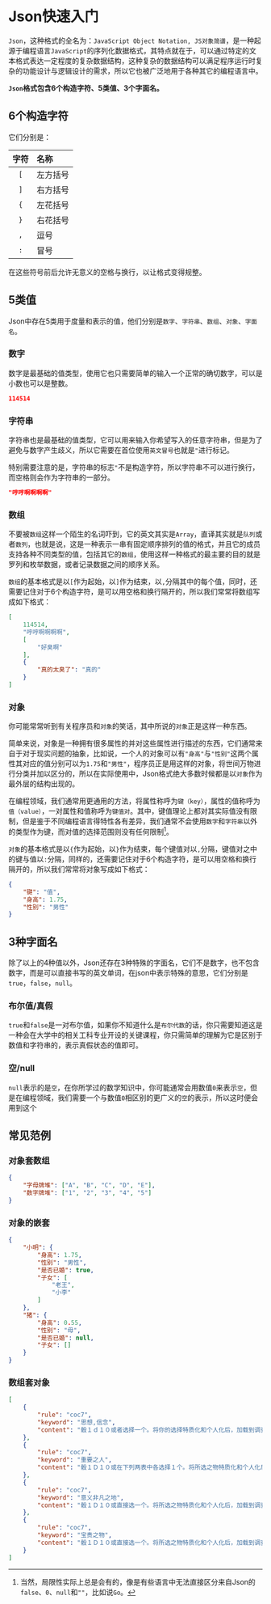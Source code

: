 # Json快速入门

`Json`，这种格式的全名为：`JavaScript Object Notation, JS对象简谱`，是一种起源于编程语言`JavaScript`的序列化数据格式，其特点就在于，可以通过特定的文本格式表达一定程度的复杂数据结构，这种复杂的数据结构可以满足程序运行时复杂的功能设计与逻辑设计的需求，所以它也被广泛地用于各种其它的编程语言中。  

**`Json`格式包含6个构造字符、5类值、3个字面名。**  

## 6个构造字符
它们分别是：  

| 字符 | 名称 |
|:-:|:--|
| `[` | 左方括号 |
| `]` | 右方括号 |
| `{` | 左花括号 |
| `}` | 右花括号 |
| `,` | 逗号 |
| `:` | 冒号 |

在这些符号前后允许无意义的空格与换行，以让格式变得规整。


## 5类值
Json中存在5类用于度量和表示的值，他们分别是`数字`、`字符串`、`数组`、`对象`、`字面名`。

### 数字
数字是最基础的值类型，使用它也只需要简单的输入一个正常的确切数字，可以是小数也可以是整数。

```json
114514
```

### 字符串
字符串也是最基础的值类型，它可以用来输入你希望写入的任意字符串，但是为了避免与数字产生歧义，所以它需要在首位使用`英文冒号`也就是`"`进行标记。  

特别需要注意的是，字符串的标志`"`不是构造字符，所以字符串不可以进行换行，而空格则会作为字符串的一部分。  

```json
"哼哼啊啊啊啊"
```

### 数组
不要被`数组`这样一个陌生的名词吓到，它的英文其实是`Array`，直译其实就是`队列`或者`数列`，也就是说，这是一种表示一串有固定顺序排列的值的格式，并且它的成员支持各种不同类型的值，包括其它的`数组`，使用这样一种格式的最主要的目的就是罗列和枚举数据，或者记录数据之间的顺序关系。  

`数组`的基本格式是以`[`作为起始，以`]`作为结束，以`,`分隔其中的每个值，同时，还需要记住对于6个构造字符，是可以用空格和换行隔开的，所以我们常常将数组写成如下格式：  

```json
[
    114514,
    "哼哼啊啊啊啊",
    [
        "好臭啊"
    ],
    {
        "真的太臭了": "真的"
    }
]
```

### 对象
你可能常常听到有关程序员和`对象`的笑话，其中所说的`对象`正是这样一种东西。  

简单来说，对象是一种拥有很多属性的并对这些属性进行描述的东西，它们通常来自于对于现实问题的抽象，比如说，一个人的对象可以有`"身高"`与`"性别"`这两个属性其对应的值分别可以为`1.75`和`"男性"`，程序员正是用这样的对象，将世间万物进行分类并加以区分的，所以在实际使用中，Json格式绝大多数时候都是以`对象`作为最外层的结构出现的。  

在编程领域，我们通常用更通用的方法，将属性称呼为`键（key）`，属性的值称呼为`值（value）`，一对属性和值称呼为`键值对`。其中，键值理论上都对其实际值没有限制，但是鉴于不同编程语言得特性各有差异，我们通常不会使用`数字`和`字符串`以外的类型作为键，而对值的选择范围则没有任何限制[^1]。  

`对象`的基本格式是以`{`作为起始，以`}`作为结束，每个键值对以`,`分隔，键值对之中的键与值以`:`分隔，同样的，还需要记住对于6个构造字符，是可以用空格和换行隔开的，所以我们常常将对象写成如下格式：  
```json
{
    "键": "值",
    "身高": 1.75,
    "性别": "男性"
}
```

## 3种字面名
除了以上的4种值以外，Json还存在3种特殊的字面名，它们不是数字，也不包含数字，而是可以直接书写的英文单词，在json中表示特殊的意思，它们分别是`true`，`false`，`null`。

### 布尔值/真假
`true`和`false`是一对布尔值，如果你不知道什么是`布尔代数`的话，你只需要知道这是一种会在大学中的相关工科专业开设的关键课程，你只需简单的理解为它是区别于数值和字符串的，表示真假状态的值即可。

### 空/null
`null`表示的是`空`，在你所学过的数学知识中，你可能通常会用数值`0`来表示`空`，但是在编程领域，我们需要一个与数值`0`相区别的更广义的`空`的表示，所以这时便会用到这个

## 常见范例
### 对象套数组
```json
{
    "字母牌堆": ["A", "B", "C", "D", "E"],
    "数字牌堆": ["1", "2", "3", "4", "5"]
}
```

### 对象的嵌套
```json
{
    "小明": {
        "身高": 1.75,
        "性别": "男性",
        "是否已婚": true,
        "子女": [
            "老王",
            "小李"
        ]
    },
    "猪": {
        "身高": 0.55,
        "性别": "母",
        "是否已婚": null,
        "子女": []
    }
}
```

### 数组套对象
```json
[
    {
        "rule": "coc7",
        "keyword": "思想,信念",
        "content": "骰１ｄ１０或者选择一个。将你的选择特质化和个人化后，加载到调查员上。\r\n１：你信仰并祈并一位大能。（例如毗沙门天、耶稣基督、海尔·塞拉西一世）\r\n２：人类无需上帝。（例如坚定的无神论者，人文主义者，世俗主义者）\r\n３：科学万能！科学万岁！你将选择其中之一。（例如进化论，低温学，太空探索）\r\n４：命中注定。（例如因果报应，种姓系统，超自然存在）\r\n５：社团或秘密结社的一员。（例如共济会，女协，匿名者）\r\n６：社会坏掉了，而你将成为正义的伙伴。应斩除之物是？（例如毒品，暴力，种族歧视）\r\n７：神秘依然在。（例如占星术，招魂术，塔罗）\r\n８：诸君，我喜欢政治。（例如保守党，共产党，自由党）\r\n９：“金钱就是力量，我的朋友，我将竭尽全力获取我能看到的一切。”（例如贪婪心，进取心，冷酷心）\r\n１０：竞选者/激进主义者。（例如女权运动人，平等主义家，工会权柄）"
    },
    {
        "rule": "coc7",
        "keyword": "重要之人",
        "content": "骰１Ｄ１０或在下列两表中各选择１个。将所选之物特质化和个人化后，加载到调查员身上。当然，别忘了给他们取个名字。\r\n首先，他们是谁？\r\n１：父辈。（例如母亲，父亲，继母）\r\n２：祖父辈。（例如外祖母，祖父）\r\n３：兄弟。（例如妹妹，半血亲妹妹，无血缘妹妹）\r\n４：孩子。（儿子或女儿）\r\n５：另一半。（例如配偶，未婚夫，爱人）\r\n６那位指引你人生技能的人。指明该技能和该人。（例如学校教师，师傅，父亲）\r\n７：青梅竹马。（例如同学，邻居，幼驯染）\r\n８：名人。偶像或者英雄。当然也许你从未见过他。（例如电影明星，政治家，音乐家。）\r\n９：游戏中的另一位调查员伙伴。随机或自选。\r\n１０：游戏中另一外ＮＰＣ。详情咨询你的守秘人。\r\n然后，骰或选为什么这人对你如此重要。下列选项不会对所有人都有意义，所以你可以骰多次或者直选合适的理由。\r\n１：你欠了他们人情。他们帮助了你什么？（例如，经济上，困难时期的庇护，给你第一份工作）\r\n２：他们教会了你一些东西。（例如，技能，如何去爱，如何成为男子汉）\r\n３：他们给了你生命的意义。（例如，你渴望成为他们那样的人，你苦苦追寻着他们，你想让他们高兴）\r\n４：你曾害了他们，而现在寻求救赎。例如，偷窃了他们的钱财，向警方报告了他们的行踪，在他们绝望时拒绝救助）\r\n５：同甘共苦。（例如，你们共同经历过困难时期，你们携手成长，共同度过战争）\r\n６：你想向他们证明自己。（例如，自己找到工作，自己搞到老婆，自己考到学历）\r\n７：你崇拜他们。（例如，崇拜他们的名头，他们的魅力，他们的工作）\r\n８：后悔的感觉。（例如，你本应死在他们面前，你背弃了你的誓言，你在可以助人之时驻足不前）\r\n９：你试图证明你比他们更出色。他们的缺点是？（例如，懒惰，酗酒，冷漠）\r\n１０：他们扰乱了你的人生，而你寻求复仇。发生了什么？（例如，射杀爱人之日，国破家亡之时，明镜\r\n两分之际）"
    },
    {
        "rule": "coc7",
        "keyword": "意义非凡之地",
        "content": "骰１Ｄ１０或直接选一个。将所选之物特质化和个人化后，加载到调查员身上。当然也别忘了取名字。\r\n１：你最爱的学府。（例如，中学，大学）\r\n２：你的故乡。（例如，乡下老家，小镇村，大都市）\r\n３：相识初恋之处。（例如，音乐会，度假村，核弹避难所）\r\n４：静思之地。（例如，图书馆，你的乡土别墅，钓鱼中）\r\n５：社交之地。（例如，绅士俱乐部，地方酒吧，叔叔的家）\r\n６：联系你思想/信念的场所。（例如，小教堂，麦加，巨石阵）\r\n７：重要之人的坟墓。（例如，另一半，孩子，爱人）\r\n８：家族所在。（例如，乡下小屋，租屋，幼年的孤儿院）\r\n９：生命中最高兴时的所在。（例如，初吻时坐着的公园长椅，你的大学）\r\n１０：工作地点。（例如，办公室，图书馆，银行）"
    },
    {
        "rule": "coc7",
        "keyword": "宝贵之物",
        "content": "骰１Ｄ１０或直接选一个。将所选之物特质化和个人化后，加载到调查员身上。\r\n１：与你得意技相关之物。（例如华服，假ＩＤ卡，青铜指虎）\r\n２：职业必需品。（例如医疗包，汽车，撬锁器）\r\n３：童年的遗留物。（例如漫画书，随身小刀，幸运币）\r\n４：逝者遗物。（例如烛堡，钱包里的遗照，信）\r\n５：重要之人给予之物。（例如戒指，日志，地图）\r\n６：收藏品。（例如撤票，标本，记录）\r\n７：你发掘而不知真相的东西。答案追寻中。（例如，橱柜里找到的未知语言信件，一根奇怪的从父亲出继承来的来源不明的风琴，花园里挖出来的奇妙的银球）"
    }
]
```





[^1]: 当然，局限性实际上总是会有的，像是有些语言中无法直接区分来自Json的`false`、`0`、`null`和`""`，比如说`Go`。

